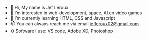 - 👋 Hi, My name is Jef Leroux
- 👀 I’m interested in web-development, space, AI en video games
- 🌱 I’m currently learning HTML, CSS and Javascript
- 📫 You can always reach me via email jefleroux02@gmail.com
- ⚙️ Software i use: VS code, Adobe XD, Photoshop

<!---
pgm-jeflerou/pgm-jeflerou is a ✨ special ✨ repository because its `README.md` (this file) appears on your GitHub profile.
You can click the Preview link to take a look at your changes.
--->
